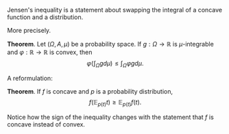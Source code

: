 Jensen's inequality is a statement about swapping the integral of a concave function and a distribution.

More precisely.

__Theorem__. Let $(\Omega, A, \mu)$ be a probability space. If $g: \Omega \rightarrow \mathbb{R}$ is $\mu$-integrable and $\varphi: \mathbb{R} \to \mathbb{R}$ is convex, then
$$
\varphi(\int_\Omega g d\mu) \leq \int_\Omega \varphi g d\mu.
$$

A reformulation:

__Theorem__. If $f$ is concave and $p$ is a probability distribution,
$$
f(\mathbb{E}_{p(t)} t) \geq \mathbb{E}_{p(t)} f(t).
$$

Notice how the sign of the inequality changes with the statement that $f$ is concave instead of convex.